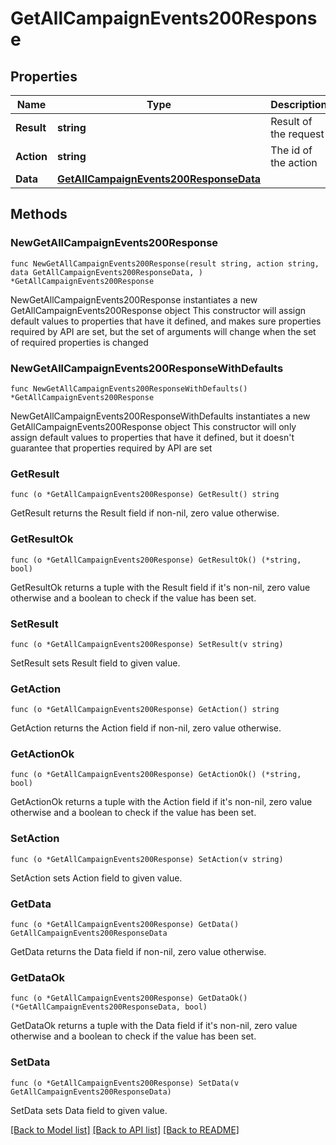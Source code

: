# GetAllCampaignEvents200Response

## Properties

Name | Type | Description | Notes
------------ | ------------- | ------------- | -------------
**Result** | **string** | Result of the request | 
**Action** | **string** | The id of the action | 
**Data** | [**GetAllCampaignEvents200ResponseData**](GetAllCampaignEvents200ResponseData.md) |  | 

## Methods

### NewGetAllCampaignEvents200Response

`func NewGetAllCampaignEvents200Response(result string, action string, data GetAllCampaignEvents200ResponseData, ) *GetAllCampaignEvents200Response`

NewGetAllCampaignEvents200Response instantiates a new GetAllCampaignEvents200Response object
This constructor will assign default values to properties that have it defined,
and makes sure properties required by API are set, but the set of arguments
will change when the set of required properties is changed

### NewGetAllCampaignEvents200ResponseWithDefaults

`func NewGetAllCampaignEvents200ResponseWithDefaults() *GetAllCampaignEvents200Response`

NewGetAllCampaignEvents200ResponseWithDefaults instantiates a new GetAllCampaignEvents200Response object
This constructor will only assign default values to properties that have it defined,
but it doesn't guarantee that properties required by API are set

### GetResult

`func (o *GetAllCampaignEvents200Response) GetResult() string`

GetResult returns the Result field if non-nil, zero value otherwise.

### GetResultOk

`func (o *GetAllCampaignEvents200Response) GetResultOk() (*string, bool)`

GetResultOk returns a tuple with the Result field if it's non-nil, zero value otherwise
and a boolean to check if the value has been set.

### SetResult

`func (o *GetAllCampaignEvents200Response) SetResult(v string)`

SetResult sets Result field to given value.


### GetAction

`func (o *GetAllCampaignEvents200Response) GetAction() string`

GetAction returns the Action field if non-nil, zero value otherwise.

### GetActionOk

`func (o *GetAllCampaignEvents200Response) GetActionOk() (*string, bool)`

GetActionOk returns a tuple with the Action field if it's non-nil, zero value otherwise
and a boolean to check if the value has been set.

### SetAction

`func (o *GetAllCampaignEvents200Response) SetAction(v string)`

SetAction sets Action field to given value.


### GetData

`func (o *GetAllCampaignEvents200Response) GetData() GetAllCampaignEvents200ResponseData`

GetData returns the Data field if non-nil, zero value otherwise.

### GetDataOk

`func (o *GetAllCampaignEvents200Response) GetDataOk() (*GetAllCampaignEvents200ResponseData, bool)`

GetDataOk returns a tuple with the Data field if it's non-nil, zero value otherwise
and a boolean to check if the value has been set.

### SetData

`func (o *GetAllCampaignEvents200Response) SetData(v GetAllCampaignEvents200ResponseData)`

SetData sets Data field to given value.



[[Back to Model list]](../README.md#documentation-for-models) [[Back to API list]](../README.md#documentation-for-api-endpoints) [[Back to README]](../README.md)


